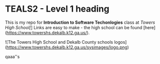 # TEALS2 - Level 1 heading

This is my repo for **Introduction to Software Techonlogies** class at *Towers High School[*] Links are easy to make - the high school can be found [here] (https://www.towershs.dekalb.k12.ga.us/).

![The Towers High School and Dekalb County schools logos] (https://www.towershs.dekalb.k12.ga.us/sysimages/logo.png)


qaaa''s
